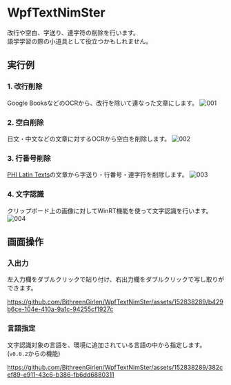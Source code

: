 # WpfTextNimSter
改行や空白、字送り、連字符の削除を行います。  
語学学習の際の小道具として役立つかもしれません。

## 実行例

### 1. 改行削除  
Google BooksなどのOCRから、改行を除いて連なった文章にします。
![001](https://github.com/BithreenGirlen/WpfTextNimSter/assets/152838289/4d23e0c7-17c9-4bc1-82bc-2518607fdf37)

### 2. 空白削除  
日文・中文などの文章に対するOCRから空白を削除します。
![002](https://github.com/BithreenGirlen/WpfTextNimSter/assets/152838289/ac437e23-4fb5-4fb1-9d33-f36284c18e36)

### 3. 行番号削除  
[PHI Latin Texts](https://latin.packhum.org/)の文章から字送り・行番号・連字符を削除します。
![003](https://github.com/BithreenGirlen/WpfTextNimSter/assets/152838289/d5965f39-cc98-4d47-a5e3-97ff26c6bceb)

### 4. 文字認識
クリップボード上の画像に対してWinRT機能を使って文字認識を行います。
![004](https://github.com/BithreenGirlen/WpfTextNimSter/assets/152838289/8ed14304-67f7-4f75-9cef-97833a18e735)

## 画面操作

### 入出力
左入力欄をダブルクリックで貼り付け、右出力欄をダブルクリックで写し取りができます。

https://github.com/BithreenGirlen/WpfTextNimSter/assets/152838289/b429b6ce-104e-410a-9a1c-94255cf1927c

### 言語指定
文字認識対象の言語を、環境に追加されている言語の中から指定します。(`v0.0.2`からの機能)

https://github.com/BithreenGirlen/WpfTextNimSter/assets/152838289/382cef89-e911-43c6-b386-fb6dd6880311
